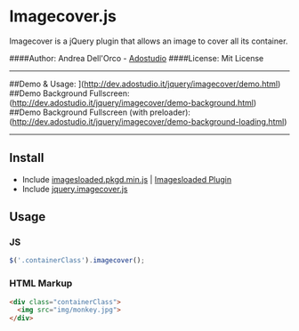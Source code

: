 Imagecover.js
==========
Imagecover is a jQuery plugin that allows an image to cover all its container.

####Author: Andrea Dell'Orco - [Adostudio](http://www.adostudio.it)
####License: Mit License
* * *
##Demo & Usage: ](http://dev.adostudio.it/jquery/imagecover/demo.html)
##Demo Background Fullscreen: (http://dev.adostudio.it/jquery/imagecover/demo-background.html)
##Demo Background Fullscreen (with preloader): (http://dev.adostudio.it/jquery/imagecover/demo-background-loading.html)
* * *

## Install

+ Include [imagesloaded.pkgd.min.js](http://imagesloaded.desandro.com/imagesloaded.pkgd.min.js) | [Imagesloaded Plugin](https://github.com/desandro/imagesloaded)
+ Include [jquery.imagecover.js](http://dev.adostudio.it/jquery/imagecover/js/jquery.imagecover.js)

## Usage
### JS
``` js
$('.containerClass').imagecover();
```
### HTML Markup
``` html
<div class="containerClass">
  <img src="img/monkey.jpg">
</div>
```
